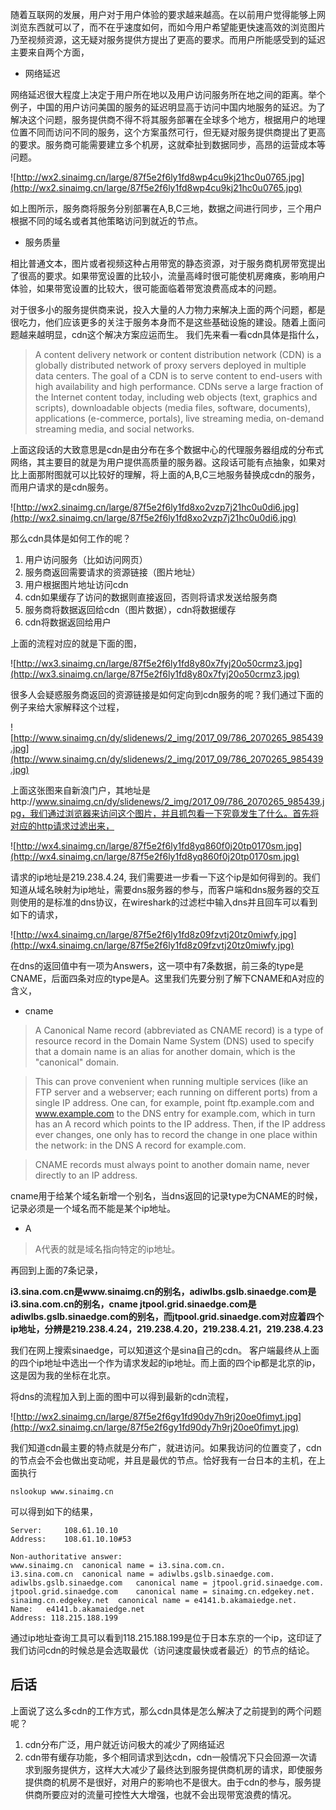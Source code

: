 随着互联网的发展，用户对于用户体验的要求越来越高。在以前用户觉得能够上网浏览东西就可以了，而不在乎速度如何，而如今用户希望能更快速高效的浏览图片乃至视频资源，这无疑对服务提供方提出了更高的要求。而用户所能感受到的延迟主要来自两个方面，

* 网络延迟

网络延迟很大程度上决定于用户所在地以及用户访问服务所在地之间的距离。举个例子，中国的用户访问美国的服务的延迟明显高于访问中国内地服务的延迟。为了解决这个问题，服务提供商不得不将其服务部署在全球多个地方，根据用户的地理位置不同而访问不同的服务，这个方案虽然可行，但无疑对服务提供商提出了更高的要求。服务商可能需要建立多个机房，这就牵扯到数据同步，高昂的运营成本等问题。

![http://wx2.sinaimg.cn/large/87f5e2f6ly1fd8wp4cu9kj21hc0u0765.jpg](http://wx2.sinaimg.cn/large/87f5e2f6ly1fd8wp4cu9kj21hc0u0765.jpg)

如上图所示，服务商将服务分别部署在A,B,C三地，数据之间进行同步，三个用户根据不同的域名或者其他策略访问到就近的节点。

* 服务质量
 
相比普通文本，图片或者视频这种占用带宽的静态资源，对于服务商机房带宽提出了很高的要求。如果带宽设置的比较小，流量高峰时很可能使机房瘫痪，影响用户体验，如果带宽设置的比较大，很可能面临着带宽浪费高成本的问题。

对于很多小的服务提供商来说，投入大量的人力物力来解决上面的两个问题，都是很吃力，他们应该更多的关注于服务本身而不是这些基础设施的建设。随着上面问题越来越明显，cdn这个解决方案应运而生。 我们先来看一看cdn具体是指什么，

> A content delivery network or content distribution network (CDN) is a globally distributed network of proxy servers deployed in multiple data centers. The goal of a CDN is to serve content to end-users with high availability and high performance. CDNs serve a large fraction of the Internet content today, including web objects (text, graphics and scripts), downloadable objects (media files, software, documents), applications (e-commerce, portals), live streaming media, on-demand streaming media, and social networks.

上面这段话的大致意思是cdn是由分布在多个数据中心的代理服务器组成的分布式网络，其主要目的就是为用户提供高质量的服务器。这段话可能有点抽象，如果对比上面那附图就可以比较好的理解，将上面的A,B,C三地服务替换成cdn的服务，而用户请求的是cdn服务。

![http://wx2.sinaimg.cn/large/87f5e2f6ly1fd8xo2vzp7j21hc0u0di6.jpg](http://wx2.sinaimg.cn/large/87f5e2f6ly1fd8xo2vzp7j21hc0u0di6.jpg)

那么cdn具体是如何工作的呢？

1. 用户访问服务（比如访问网页）
2. 服务商返回需要请求的资源链接（图片地址）
3. 用户根据图片地址访问cdn
4. cdn如果缓存了访问的数据则直接返回，否则将请求发送给服务商
5. 服务商将数据返回给cdn（图片数据），cdn将数据缓存
6. cdn将数据返回给用户

上面的流程对应的就是下面的图，

![http://wx3.sinaimg.cn/large/87f5e2f6ly1fd8y80x7fyj20o50crmz3.jpg](http://wx3.sinaimg.cn/large/87f5e2f6ly1fd8y80x7fyj20o50crmz3.jpg)

很多人会疑惑服务商返回的资源链接是如何定向到cdn服务的呢？我们通过下面的例子来给大家解释这个过程，

![http://www.sinaimg.cn/dy/slidenews/2_img/2017_09/786_2070265_985439.jpg](http://www.sinaimg.cn/dy/slidenews/2_img/2017_09/786_2070265_985439.jpg) 

上面这张图来自新浪门户，其地址是http://www.sinaimg.cn/dy/slidenews/2_img/2017_09/786_2070265_985439.jpg，我们通过浏览器来访问这个图片，并且抓包看一下究竟发生了什么。首先将对应的http请求过滤出来，

![http://wx4.sinaimg.cn/large/87f5e2f6ly1fd8yq860f0j20tp0170sm.jpg](http://wx4.sinaimg.cn/large/87f5e2f6ly1fd8yq860f0j20tp0170sm.jpg)

请求的ip地址是219.238.4.24, 我们需要进一步看一下这个ip是如何得到的。我们知道从域名映射为ip地址，需要dns服务器的参与，而客户端和dns服务器的交互则使用的是标准的dns协议，在wireshark的过滤栏中输入dns并且回车可以看到如下的请求，

![http://wx4.sinaimg.cn/large/87f5e2f6ly1fd8z09fzvtj20tz0miwfy.jpg](http://wx4.sinaimg.cn/large/87f5e2f6ly1fd8z09fzvtj20tz0miwfy.jpg)

在dns的返回值中有一项为Answers，这一项中有7条数据，前三条的type是CNAME，后面四条对应的type是A。这里我们先要分别了解下CNAME和A对应的含义，

* cname

> A Canonical Name record (abbreviated as CNAME record) is a type of resource record in the Domain Name System (DNS) used to specify that a domain name is an alias for another domain, which is the "canonical" domain.

> This can prove convenient when running multiple services (like an FTP server and a webserver; each running on different ports) from a single IP address. One can, for example, point ftp.example.com and www.example.com to the DNS entry for example.com, which in turn has an A record which points to the IP address. Then, if the IP address ever changes, one only has to record the change in one place within the network: in the DNS A record for example.com.

> CNAME records must always point to another domain name, never directly to an IP address.

cname用于给某个域名新增一个别名，当dns返回的记录type为CNAME的时候，记录必须是一个域名而不能是某个ip地址。

* A

> A代表的就是域名指向特定的ip地址。

再回到上面的7条记录，

**i3.sina.com.cn是www.sinaimg.cn的别名，adiwlbs.gslb.sinaedge.com是i3.sina.com.cn的别名，cname jtpool.grid.sinaedge.com是adiwlbs.gslb.sinaedge.com的别名，而jtpool.grid.sinaedge.com对应着四个ip地址，分辨是219.238.4.24，219.238.4.20，219.238.4.21，219.238.4.23**

我们在网上搜索sinaedge，可以知道这个是sina自己的cdn。 客户端最终从上面的四个ip地址中选出一个作为请求发起的ip地址。而上面的四个ip都是北京的ip，这是因为我的坐标在北京。

将dns的流程加入到上面的图中可以得到最新的cdn流程，

![http://wx2.sinaimg.cn/large/87f5e2f6gy1fd90dy7h9rj20oe0fimyt.jpg](http://wx2.sinaimg.cn/large/87f5e2f6gy1fd90dy7h9rj20oe0fimyt.jpg)

我们知道cdn最主要的特点就是分布广，就进访问。如果我访问的位置变了，cdn的节点会不会也做出变动呢，并且是最优的节点。恰好我有一台日本的主机，在上面执行

```
nslookup www.sinaimg.cn
```
可以得到如下的结果，

```
Server:		108.61.10.10
Address:	108.61.10.10#53

Non-authoritative answer:
www.sinaimg.cn	canonical name = i3.sina.com.cn.
i3.sina.com.cn	canonical name = adiwlbs.gslb.sinaedge.com.
adiwlbs.gslb.sinaedge.com	canonical name = jtpool.grid.sinaedge.com.
jtpool.grid.sinaedge.com	canonical name = sinaimg.cn.edgekey.net.
sinaimg.cn.edgekey.net	canonical name = e4141.b.akamaiedge.net.
Name:	e4141.b.akamaiedge.net
Address: 118.215.188.199
```

通过ip地址查询工具可以看到118.215.188.199是位于日本东京的一个ip，这印证了我们访问cdn的时候总是会选取最优（访问速度最快或者最近）的节点的结论。


## 后话

上面说了这么多cdn的工作方式，那么cdn具体是怎么解决了之前提到的两个问题呢？

1. cdn分布广泛，用户就近访问极大的减少了网络延迟
2. cdn带有缓存功能，多个相同请求到达cdn，cdn一般情况下只会回源一次请求到服务提供方，这样大大减少了最终达到服务提供商机房的请求，即使服务提供商的机房不是很好，对用户的影响也不是很大。由于cdn的参与，服务提供商所要应对的流量可控性大大增强，也就不会出现带宽浪费的情况。
